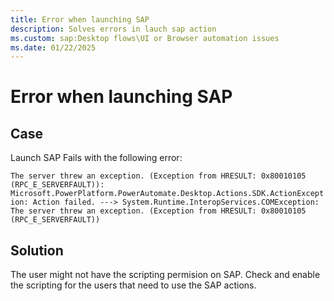 ```yaml
---
title: Error when launching SAP
description: Solves errors in lauch sap action
ms.custom: sap:Desktop flows\UI or Browser automation issues
ms.date: 01/22/2025
---
```


# Error when launching SAP

## Case

Launch SAP Fails with the following error:

`The server threw an exception. (Exception from HRESULT: 0x80010105 (RPC_E_SERVERFAULT)): Microsoft.PowerPlatform.PowerAutomate.Desktop.Actions.SDK.ActionException: Action failed. ---> System.Runtime.InteropServices.COMException: The server threw an exception. (Exception from HRESULT: 0x80010105 (RPC_E_SERVERFAULT))`

## Solution

 The user might not have the scripting permision on SAP. Check and enable the scripting for the users that need to use the SAP actions.
